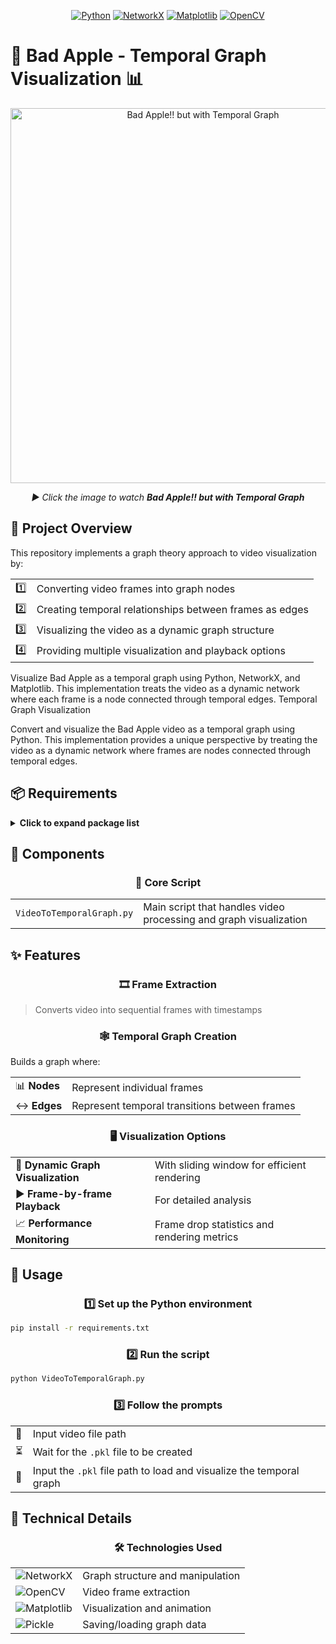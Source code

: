 <div align="center">

[![Python](https://img.shields.io/badge/Python-3.10+-blue?style=for-the-badge&logo=python&logoColor=white)](https://www.python.org/)
[![NetworkX](https://img.shields.io/badge/NetworkX-3.5-orange?style=for-the-badge&logo=graphql&logoColor=white)](https://networkx.org/)
[![Matplotlib](https://img.shields.io/badge/Matplotlib-3.10.5-11557c?style=for-the-badge)](https://matplotlib.org/)
[![OpenCV](https://img.shields.io/badge/OpenCV-4.12.0-5C3EE8?style=for-the-badge&logo=opencv&logoColor=white)](https://opencv.org/)

</div>

# 🍎 Bad Apple - Temporal Graph Visualization 📊

<div align="center">

<a href="https://youtu.be/XJBJw7phDGY?si=dxtRH8JJp5Airdj6">
  <img src="https://img.youtube.com/vi/XJBJw7phDGY/0.jpg" alt="Bad Apple!! but with Temporal Graph" width="600">
</a>

*▶️ Click the image to watch **Bad Apple!! but with Temporal Graph***

</div>


## 🌟 Project Overview
This repository implements a graph theory approach to video visualization by:

<table>
  <tr>
    <td>1️⃣</td>
    <td>Converting video frames into graph nodes</td>
  </tr>
  <tr>
    <td>2️⃣</td>
    <td>Creating temporal relationships between frames as edges</td>
  </tr>
  <tr>
    <td>3️⃣</td>
    <td>Visualizing the video as a dynamic graph structure</td>
  </tr>
  <tr>
    <td>4️⃣</td>
    <td>Providing multiple visualization and playback options</td>
  </tr>
</table>

Visualize Bad Apple as a temporal graph using Python, NetworkX, and Matplotlib. This implementation treats the video as a dynamic network where each frame is a node connected through temporal edges. Temporal Graph Visualization

Convert and visualize the Bad Apple video as a temporal graph using Python. This implementation provides a unique perspective by treating the video as a dynamic network where frames are nodes connected through temporal edges.

## 📦 Requirements

<details>
<summary><b>Click to expand package list</b></summary>

```
matplotlib==3.10.5
networkx==3.5
numpy==2.2.6
opencv-python==4.12.0.88
```
</details>

## 🧩 Components

<div align="center">
  
### 🔧 Core Script
  
</div>

<table>
  <tr>
    <td><code>VideoToTemporalGraph.py</code></td>
    <td>Main script that handles video processing and graph visualization</td>
  </tr>
</table>

## ✨ Features

<div align="center">
  
### 🎞️ Frame Extraction
  
</div>

> Converts video into sequential frames with timestamps

<div align="center">
  
### 🕸️ Temporal Graph Creation
  
</div>

Builds a graph where:
<table>
  <tr>
    <td>📊 <b>Nodes</b></td>
    <td>Represent individual frames</td>
  </tr>
  <tr>
    <td>↔️ <b>Edges</b></td>
    <td>Represent temporal transitions between frames</td>
  </tr>
</table>

<div align="center">
  
### 🖥️ Visualization Options
  
</div>

<table>
  <tr>
    <td>🌊 <b>Dynamic Graph Visualization</b></td>
    <td>With sliding window for efficient rendering</td>
  </tr>
  <tr>
    <td>▶️ <b>Frame-by-frame Playback</b></td>
    <td>For detailed analysis</td>
  </tr>
  <tr>
    <td>📈 <b>Performance Monitoring</b></td>
    <td>Frame drop statistics and rendering metrics</td>
  </tr>
</table>

## 🚀 Usage

<div align="center">
  
### 1️⃣ Set up the Python environment
  
</div>

```bash
pip install -r requirements.txt
```

<div align="center">
  
### 2️⃣ Run the script
  
</div>

```bash
python VideoToTemporalGraph.py
```

<div align="center">
  
### 3️⃣ Follow the prompts
  
</div>

<table>
  <tr>
    <td>📁</td>
    <td>Input video file path</td>
  </tr>
  <tr>
    <td>⏳</td>
    <td>Wait for the <code>.pkl</code> file to be created</td>
  </tr>
  <tr>
    <td>📂</td>
    <td>Input the <code>.pkl</code> file path to load and visualize the temporal graph</td>
  </tr>
</table>

## 🧪 Technical Details

<div align="center">
  
### 🛠️ Technologies Used
  
</div>

<table>
  <tr>
    <td><img src="https://img.shields.io/badge/NetworkX-orange?style=flat-square" alt="NetworkX"/></td>
    <td>Graph structure and manipulation</td>
  </tr>
  <tr>
    <td><img src="https://img.shields.io/badge/OpenCV-blue?style=flat-square" alt="OpenCV"/></td>
    <td>Video frame extraction</td>
  </tr>
  <tr>
    <td><img src="https://img.shields.io/badge/Matplotlib-green?style=flat-square" alt="Matplotlib"/></td>
    <td>Visualization and animation</td>
  </tr>
  <tr>
    <td><img src="https://img.shields.io/badge/Pickle-purple?style=flat-square" alt="Pickle"/></td>
    <td>Saving/loading graph data</td>
  </tr>
</table>